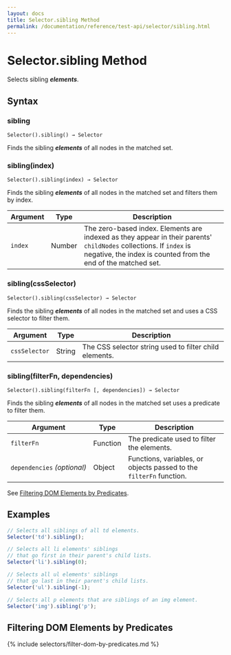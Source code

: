 ```yaml
---
layout: docs
title: Selector.sibling Method
permalink: /documentation/reference/test-api/selector/sibling.html
---
```

# Selector.sibling Method

Selects sibling ***elements***.

## Syntax

### sibling

```text
Selector().sibling() → Selector
```

Finds the sibling ***elements*** of all nodes in the matched set.

### sibling(index)

```text
Selector().sibling(index) → Selector
```

Finds the sibling ***elements*** of all nodes in the matched set and filters them by index.

Argument | Type   | Description
-------- | ------ | --------------
`index`  | Number | The zero-based index. Elements are indexed as they appear in their parents' `childNodes` collections. If `index` is negative, the index is counted from the end of the matched set.

### sibling(cssSelector)

```text
Selector().sibling(cssSelector) → Selector
```

Finds the sibling ***elements*** of all nodes in the matched set and uses a CSS selector to filter them.

Argument      | Type   | Description
------------- | ------ | --------------
`cssSelector` | String | The CSS selector string used to filter child elements.

### sibling(filterFn, dependencies)

```text
Selector().sibling(filterFn [, dependencies]) → Selector
```

Finds the sibling ***elements*** of all nodes in the matched set uses a predicate to filter them.

Argument                         | Type     | Description
-------------------------------- | -------- | --------------
`filterFn`                       | Function | The predicate used to filter the elements.
`dependencies`&#160;*(optional)* | Object   | Functions, variables, or objects passed to the `filterFn` function.

See [Filtering DOM Elements by Predicates](#filtering-dom-elements-by-predicates).

## Examples

```js
// Selects all siblings of all td elements.
Selector('td').sibling();

// Selects all li elements' siblings
// that go first in their parent's child lists.
Selector('li').sibling(0);

// Selects all ul elements' siblings
// that go last in their parent's child lists.
Selector('ul').sibling(-1);

// Selects all p elements that are siblings of an img element.
Selector('img').sibling('p');
```

## Filtering DOM Elements by Predicates

{% include selectors/filter-dom-by-predicates.md %}
